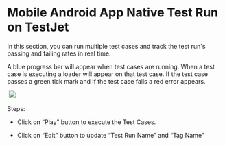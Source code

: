 # Mobile Android App Native Test Run on TestJet


In this section, you can run multiple test cases and track the test run's passing and failing rates in real time. 

A blue progress bar will appear when test cases are running. When a test case is executing a loader will appear on that test case. If the test case passes a green tick mark and if the test case fails a red error appears. 

  

 ![](https://s3.amazonaws.com/cdn.freshdesk.com/data/helpdesk/attachments/production/151010755203/original/Qr9UvNCIVk0HnNRHNDfBgCaubsNVUFWlJw.png?1675754791)

Steps: 

*   Click on “Play” button to execute the Test Cases. 

*   Click on “Edit” button to update “Test Run Name” and “Tag Name”